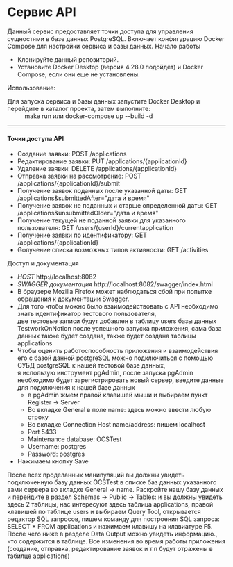 
# Cервис API

Данный сервис предоставляет точки доступа для управления сущностями в базе данных PostgreSQL. Включает конфигурацию Docker Compose для настройки сервиса и базы данных.
Начало работы
<ul>
    <li> Клонируйте данный репозиторий. </li>
    <li> Установите Docker Desktop (версия 4.28.0 подойдёт) и Docker Compose, если они еще не установлены. </li>
</ul>
<dl> Использование: </dl>
<dt> Для запуска сервиса и базы данных запустите Docker Desktop и перейдите в каталог проекта, затем выполните: </dt>
<dd> make run или docker-compose up --build -d </dd>
<hr />
<p>
    <h4>Точки доступа API</h4>
</p>
<ul>
    <li> Создание заявки: POST /applications </li>
    <li> Редактирование заявки: PUT /applications/{applicationId} </li>
    <li> Удаление заявки: DELETE /applications/{applicationId} </li>
    <li> Отправка заявки на рассмотрение: POST /applications/{applicationId}/submit </li>
    <li> Получение заявок поданных после указанной даты: GET /applications&submittedAfter="дата и время" </li>
    <li> Получение заявок не поданных и старше определенной даты: GET /applications&unsubmittedOlder="дата и время" </li>
    <li> Получение текущей не поданной заявки для указанного пользователя: GET /users/{userId}/currentapplication </li>
    <li> Получение заявки по идентификатору: GET /applications/{applicationId} </li>
    <li> Gолучение списка возможных типов активности: GET /activities </li>
</ul>
<p>Доступ и документация</p>
<span>
    <ul>
        <li>
            <i>HOST</i> http://localhost:8082 
        </li>
        <li>
            <i> SWAGGER документация </i> http://localhost:8082/swagger/index.html
        </li>
        <li>
           В браузере Mozilla Firefox может наблюдаться сбой при попытке обращения к документации Swagger.
        </li>
        <li>
            Для того чтобы можно было взаимодействовать с API необходимо знать идентификатор тестового пользователя, <br/>
            две тестовые записи будут добавлен в таблицу users базы данных TestworkOnNotion после успешного запуска приложения,
            сама база данных также будет создана, также будет создана таблицы applications
        </li>
        <li>
            Чтобы оценить работоспособность приложения и взаимодействия его с базой данной postgreSQL можно подключиться с помощью СУБД postgreSQL к нашей тестовой базе данных, <br/>
            я использую инструмент pgAdmin, после запуска pgAdmin необходимо будет зарегистрировать новый сервер, введите данные для подключения к нашей базе данных
            <ul>
                <li>в pgAdmin жмем правой клавишей мыши и выбираем пункт Register -> Server</li>
                <li>Во вкладке General в поле name: здесь можно ввести любую строку</li>
                <li>Во вкладке Connection Host name/address: пишем localhost</li>
                <li>Port 5433</li>
                <li>Maintenance database: OCSTest</li>
                <li>Username: postgres</li>
                <li>Password: postgres</ul>
                <li>Нажимаем кнопку Save</li>
            </ul>
        </li>
    </ul>
    <p>
        После всех проделанных манипуляций вы должны увидеть подключенную базу данных OCSTest в списке баз данных указанного вами сервера во вкладке General -> name. Раскройте нашу базу данных и перейдите в раздел Schemas -> Public -> Tables: и вы должны увидеть здесь 2 таблицы, 
        нас интересуют здесь таблица applications, правой клавишей по таблице users и выбираем Query Tool, открывается редактор SQL запросов, пишем команду для построения SQL запроса: SELECT * FROM applications и нажимаем клавишу на клавиатуре F5. После чего ниже в разделе Data Output можно увидеть информацию., что содержится в таблице. Все изменения во время работы приложения (создание, отправка, редактирование заявок и т.п будут отражены в табилце applications)
    </p>
</span>
